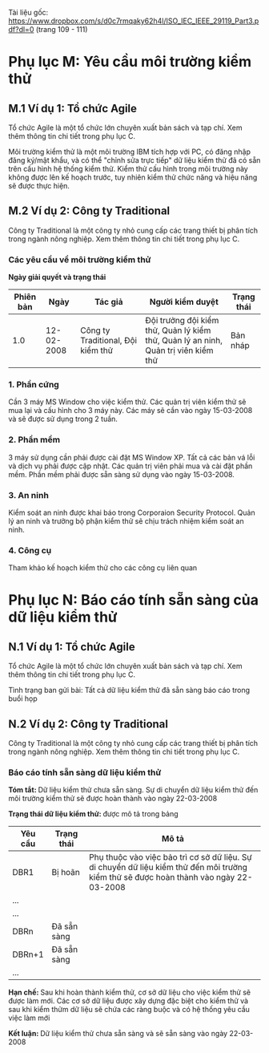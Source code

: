Tài liệu gốc: https://www.dropbox.com/s/d0c7rmqaky62h4l/ISO_IEC_IEEE_29119_Part3.pdf?dl=0 (trang 109 - 111)

# Phụ lục M: Yêu cầu môi trường kiểm thử

## M.1 Ví dụ 1: Tổ chức Agile

Tổ chức Agile là một tổ chức lớn chuyên xuất bản sách và tạp chí. Xem thêm thông tin chi tiết trong phụ lục C.

Môi trường kiểm thử là một môi trường IBM tích hợp với PC, có đăng nhập đăng ký/mật khẩu, và có thể "chỉnh sửa trực tiếp" dữ liệu kiểm thử đã có sẵn trên cấu hình hệ thống kiểm thử. Kiểm thử cấu hình trong môi trường này không được lên kế hoạch trước, tuy nhiên kiểm thử chức năng và hiệu năng sẽ được thực hiện.

## M.2 Ví dụ 2: Công ty Traditional

Công ty Traditional là một công ty nhỏ cung cấp các trang thiết bị phân tích trong ngành nông nghiệp. Xem thêm thông tin chi tiết trong phụ lục C.

### Các yêu cầu về môi trường kiểm thử

<b>Ngày giải quyết và trạng thái </b>

| Phiên bản | Ngày | Tác giả | Người kiểm duyệt | Trạng thái |
| --------- | ---- | ------- | ---------------- | ---------- |
| 1.0 | 12-02-2008 | Công ty Traditional, Đội kiểm thử | Đội trưởng đội kiểm thử, Quản lý kiểm thử, Quản lý an ninh, Quản trị viên kiểm thử | Bản nháp

### 1. Phần cứng

Cần 3 máy MS Window cho việc kiểm thử. Các quản trị viên kiểm thử sẽ mua lại và cấu hình cho 3 máy này. Các máy sẽ cần vào ngày 15-03-2008 và sẽ được sử dụng trong 2 tuần.

### 2. Phần mềm

3 máy sử dụng cần phải được cài đặt MS Window XP. Tất cả các bản vá lỗi và dịch vụ phải được cập nhật. Các quản trị viên phải mua và cài đặt phần mềm. Phần mềm phải được sẵn sàng sử dụng vào ngày 15-03-2008.

### 3. An ninh

Kiểm soát an ninh được khai báo trong Corporaion Security Protocol. Quản lý an ninh và trưởng bộ phận kiểm thử sẽ chịu trách nhiệm kiểm soát an ninh.

### 4. Công cụ

Tham khảo kế hoạch kiểm thử cho các công cụ liên quan


# Phụ lục N: Báo cáo tính sẵn sàng của dữ liệu kiểm thử

## N.1 Ví dụ 1: Tổ chức Agile

Tổ chức Agile là một tổ chức lớn chuyên xuất bản sách và tạp chí. Xem thêm thông tin chi tiết trong phụ lục C.

Tình trạng ban gửi bài: Tất cả dữ liệu kiểm thử đã sẵn sàng báo cáo trong buổi họp

## N.2 Ví dụ 2: Công ty Traditional

Công ty Traditional là một công ty nhỏ cung cấp các trang thiết bị phân tích trong ngành nông nghiệp. Xem thêm thông tin chi tiết trong phụ lục C.

### Báo cáo tính sẵn sàng dữ liệu kiểm thử

<b> Tóm tắt: </b> Dữ liệu kiểm thử chưa sẵn sàng. Sự di chuyển dữ liệu kiểm thử đến môi trường kiểm thử sẽ được hoàn thành vào ngày 22-03-2008

<b> Trạng thái dữ liệu kiểm thử: </b> được mô tả trong bảng

| Yêu cầu | Trạng thái | Mô tả | 
| ------- | ---------- | ----- |
| DBR1 | Bị hoãn | Phụ thuộc vào việc bảo trì cơ sở dữ liệu. Sự di chuyển dữ liệu kiểm thử đến môi trường kiểm thử sẽ được hoàn thành vào ngày 22-03-2008 |
| ... | | | 
| ... | | | 
|DBRn| Đã sẵn sàng | |
| DBRn+1 | Đã sẵn sàng | |
| ... | | | 

<b> Hạn chế: </b> Sau khi hoàn thành kiểm thử, cơ sở dữ liệu cho việc kiểm thử sẽ được làm mới. Các cơ sở dữ liệu được xây dựng đặc biệt cho kiểm thử và sau khi kiểm thửm dữ liệu sẽ chứa các ràng buộc và có hệ thống yêu cầu việc làm mới

<b> Kết luận: </b> Dữ liệu kiểm thử chưa sẵn sàng và sẽ sẵn sàng vào ngày 22-03-2008
